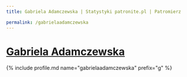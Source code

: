 ```yaml
---
title: Gabriela Adamczewska | Statystyki patronite.pl | Patromierz

permalink: /gabrielaadamczewska
---
```


# [Gabriela Adamczewska](https://patronite.pl/gabrielaadamczewska)

{% include profile.md name="gabrielaadamczewska" prefix="g" %}
